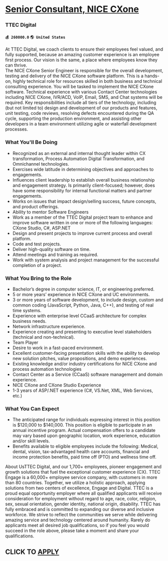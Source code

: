 # [Senior Consultant, NICE CXone](https://www.remotewlb.com/apply/senior-consultant-nice-cxone)  
### TTEC Digital  
#### `💰 260000.0` `🌎 United States`  
At TTEC Digital, we coach clients to ensure their employees feel valued, and fully supported, because an amazing customer experience is an employee first process. Our vision is the same, a place where employees know they can thrive.  
The NICE CXone Senior Engineer is responsible for the overall development, testing and delivery of the NICE CXone software platform. This is a hands-on, highly technical role for resources skilled in both business and technical consulting experience. You will be tasked to implement the NICE CXone software. Technical experience with various Contact Center technologies including NICE CXone, IVR/ACD, VoIP, Email, SMS, and Chat systems will be required. Key responsibilities include all tiers of the technology, including (but not limited to) design and development of our products and features, unit testing, code reviews, resolving defects encountered during the QA cycle, supporting the production environment, and assisting other developers in a team environment utilizing agile or waterfall development processes.

### What You'll Be Doing

  * Recognized as an external and internal thought leader within CX transformation, Process Automation Digital Transformation, and Omnichannel technologies. 
  * Exercises wide latitude in determining objectives and approaches to engagements.
  * Influences client leadership to establish overall business relationship and engagement strategy. Is primarily client-focused; however, does have some responsibility for internal functional matters and partner engagements.
  * Works on issues that impact design/selling success, future concepts, and product offerings. 
  * Ability to mentor Software Engineers
  * Work as a member of the TTEC Digital project team to enhance and improve software written in one or more of the following languages: CXone Studio, C#, ASP.NET
  * Design and present projects to improve current process and overall platform.
  * Code and test projects.
  * Deliver high-quality software on time.
  * Attend meetings and training as required.
  * Work with system analysis and project management for the successful completion of a project.

### What You Bring to the Role

  * Bachelor’s degree in computer science, IT, or engineering preferred.
  * 5 or more years’ experience in NICE CXone and UC environments.
  * 3 or more years of software development, to include design, custom and common coding (JavaScript, Python, Java, C++), and testing of real time systems.
  * Experience with enterprise level CCaaS architecture for complex business needs.
  * Network infrastructure experience.
  * Experience creating and presenting to executive level stakeholders (technical and non-technical). 
  * Team Player
  * Desire to work in a fast-paced environment.
  * Excellent customer-facing presentation skills with the ability to develop new solution pitches, value propositions, and demo experiences.
  * Existing knowledge and/or industry certifications for NICE CXone and process automation technologies
  * Contact Center as a Service (CCaaS) software management and domain experience.
  * NICE CXone and CXone Studio Experience
  * 1-3 years of ASP/.NET experience (C#, VS.Net, XML, Web Services, etc.)

### What You Can Expect

  * The anticipated range for individuals expressing interest in this position is $120,000 to $140,000. This position is eligible to participate in an annual incentive program. Actual compensation offers to a candidate may vary based upon geographic location, work experience, education and/or skill levels. 
  * Benefits available to eligible employees include the following: Medical, dental, vision, tax-advantaged health care accounts, financial and income protection benefits, paid time off (PTO) and wellness time off.

  
About UsTTEC Digital, and our 1,700+ employees, pioneer engagement and growth solutions that fuel the exceptional customer experience (CX). TTEC Engage is a 60,000+ employee service company, with customers in more than 80 countries. Together, we utilize a holistic approach, applying solutions from two centers of excellence, Engage and Digital. TTEC is a proud equal opportunity employer where all qualified applicants will receive consideration for employment without regard to age, race, color, religion, sex, sexual orientation, gender identity, national origin, disability. TTEC has fully embraced and is committed to expanding our diverse and inclusive workforce. We strive to reflect the communities we serve while delivering amazing service and technology centered around humanity. Rarely do applicants meet all desired job qualifications, so if you feel you would succeed in the role above, please take a moment and share your qualifications.  
  
## CLICK TO [APPLY](https://www.remotewlb.com/apply/senior-consultant-nice-cxone)


